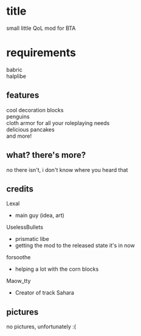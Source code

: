 # title
small little QoL mod for BTA
# requirements
babric\
halplibe
## features
cool decoration blocks\
penguins\
cloth armor for all your roleplaying needs\
delicious pancakes\
and more!
## what? there's more?
no there isn't, i don't know where you heard that
## credits
Lexal
- main guy (idea, art)

UselessBullets
- prismatic libe
- getting the mod to the released state it's in now

forsoothe
- helping a lot with the corn blocks

Maow_tty
- Creator of track Sahara
## pictures
no pictures, unfortunately :(

